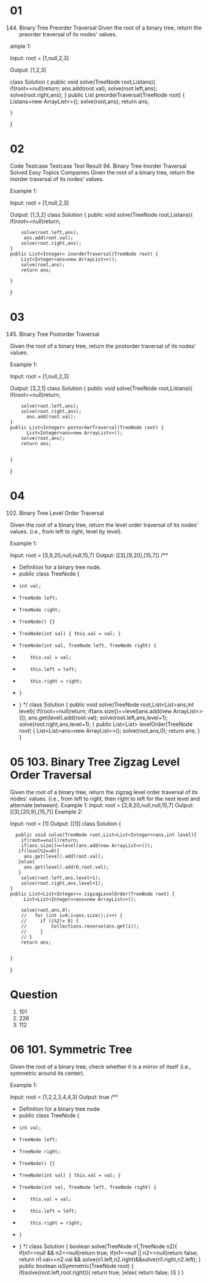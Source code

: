 # 01 

144. Binary Tree Preorder Traversal
Given the root of a binary tree, return the preorder traversal of its nodes' values.

ample 1:

Input: root = [1,null,2,3]

Output: [1,2,3]

class Solution {
    public void solve(TreeNode root,List<Integer>ans){
        if(root==null)return; 
        ans.add(root.val);
        solve(root.left,ans);
        solve(root.right,ans);
    }
    public List<Integer> preorderTraversal(TreeNode root) {
        List<Integer>ans=new ArrayList<>();
        solve(root,ans);
        return ans;
        
    }
}


# 02 

Code
Testcase
Testcase
Test Result
94. Binary Tree Inorder Traversal
Solved
Easy
Topics
Companies
Given the root of a binary tree, return the inorder traversal of its nodes' values.

 

Example 1:

Input: root = [1,null,2,3]

Output: [1,3,2]
class Solution {
     public void solve(TreeNode root,List<Integer>ans){
        if(root==null)return; 
       
        solve(root.left,ans);
         ans.add(root.val);
        solve(root.right,ans);
    }
    public List<Integer> inorderTraversal(TreeNode root) {
        List<Integer>ans=new ArrayList<>();
        solve(root,ans);
        return ans;
    
    }
}



# 03 
145. Binary Tree Postorder Traversal

Given the root of a binary tree, return the postorder traversal of its nodes' values.

 

Example 1:

Input: root = [1,null,2,3]

Output: [3,2,1]
class Solution {
     public void solve(TreeNode root,List<Integer>ans){
        if(root==null)return; 
      
        solve(root.left,ans);
        solve(root.right,ans);
          ans.add(root.val);
    }
    public List<Integer> postorderTraversal(TreeNode root) {
          List<Integer>ans=new ArrayList<>();
        solve(root,ans);
        return ans;
        
        
    }
}



# 04 
102. Binary Tree Level Order Traversal

Given the root of a binary tree, return the level order traversal of its nodes' values. (i.e., from left to right, level by level).

 

Example 1:


Input: root = [3,9,20,null,null,15,7]
Output: [[3],[9,20],[15,7]]
/**
 * Definition for a binary tree node.
 * public class TreeNode {
 *     int val;
 *     TreeNode left;
 *     TreeNode right;
 *     TreeNode() {}
 *     TreeNode(int val) { this.val = val; }
 *     TreeNode(int val, TreeNode left, TreeNode right) {
 *         this.val = val;
 *         this.left = left;
 *         this.right = right;
 *     }
 * }
 */
class Solution {
    public void solve(TreeNode root,List<List<Integer>>ans,int level){
        if(root==null)return;
        if(ans.size()==level)ans.add(new ArrayList<>());
        ans.get(level).add(root.val);
        solve(root.left,ans,level+1);
        solve(root.right,ans,level+1);
    }
    public List<List<Integer>> levelOrder(TreeNode root) {
        List<List<Integer>>ans=new ArrayList<>();
        solve(root,ans,0);
        return ans;
    }
}

# 05 103. Binary Tree Zigzag Level Order Traversal

Given the root of a binary tree, return the zigzag level order traversal of its nodes' values. (i.e., from left to right, then right to left for the next level and alternate between).
Example 1:
Input: root = [3,9,20,null,null,15,7]
Output: [[3],[20,9],[15,7]]
Example 2:

Input: root = [1]
Output: [[1]]
class Solution {
  
      public void solve(TreeNode root,List<List<Integer>>ans,int level){
        if(root==null)return;
        if(ans.size()==level)ans.add(new ArrayList<>());
       if(level%2==0){
         ans.get(level).add(root.val);
       }else{
         ans.get(level).add(0,root.val);
       }
        solve(root.left,ans,level+1);
        solve(root.right,ans,level+1);
    }
    public List<List<Integer>> zigzagLevelOrder(TreeNode root) {
         List<List<Integer>>ans=new ArrayList<>();
        
        solve(root,ans,0);
        //   for (int i=0;i<ans.size();i++) {
        //     if (i%2!= 0) {
        //         Collections.reverse(ans.get(i));
        //     }
        // }
        return ans;

        
    }
}

# Question 
1. 101
2. 226
3. 112

# 06   101. Symmetric Tree

Given the root of a binary tree, check whether it is a mirror of itself (i.e., symmetric around its center).

 

Example 1:


Input: root = [1,2,2,3,4,4,3]
Output: true
/**
 * Definition for a binary tree node.
 * public class TreeNode {
 *     int val;
 *     TreeNode left;
 *     TreeNode right;
 *     TreeNode() {}
 *     TreeNode(int val) { this.val = val; }
 *     TreeNode(int val, TreeNode left, TreeNode right) {
 *         this.val = val;
 *         this.left = left;
 *         this.right = right;
 *     }
 * }
 */
class Solution {
    boolean solve(TreeNode n1,TreeNode n2){
        if(n1==null && n2==null)return true;
        if(n1==null || n2==null)return false;
        return n1.val==n2.val && solve(n1.left,n2.right)&&solve(n1.right,n2.left);
    }
    public boolean isSymmetric(TreeNode root) {
        if(solve(root.left,root.right)){
            return true;
        }else{
            return false;
        }S
    }
}